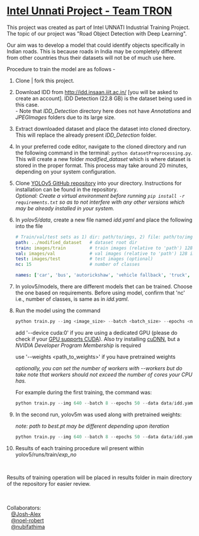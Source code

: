 # <u>Intel Unnati Project - Team TRON</u>

This project was created as part of Intel UNNATI Industrial Training Project. The topic of our project was "Road Object Detection with Deep Learning". <br><p>Our aim was to develop a model that could identify objects specifically in Indian roads. This is because roads in India may be completely different from other countries thus their datasets will not be of much use here. <br>

<p> Procedure to train the model are as follows - 

1. Clone | fork this project.

2. Download IDD from http://idd.insaan.iiit.ac.in/ [you will be asked to create an account]. IDD Detection (22.8 GB) is the dataset being used in this case. <br>- Note that *IDD_Detection* directory here does not have *Annotations* and *JPEGImages* folders due to its large size.

3. Extract downloaded dataset and place the dataset into cloned directory. This will replace the already present *IDD_Detection* folder. <br>

4. In your preferred code editor, navigate to the cloned directory and run the following command in the terminal:  `python datasetPreprocessing.py`. This will create a new folder *modified_dataset* which is where dataset is stored in the proper format. This process may take around 20 minutes, depending on your system configuration.

5. Clone [YOLOv5 GitHub repository](http://github.com/ultralytics/yolov5) into your directory. Instructions for installation can be found in the repository. <br> _Optional: Create a virtual environment before running ``pip install -r requirements.txt`` so as to not interfere with any other versions which may be already installed in your system._

6. In *yolov5/data*, create a new file named *idd.yaml* and place the following into the file<br>
   
   ```yaml
   # Train/val/test sets as 1) dir: path/to/imgs, 2) file: path/to/imgs.txt, or 3) list: [path/to/imgs1, path/to/imgs2, ..]
   path: ../modified_dataset   # dataset root dir
   train: images/train         # train images (relative to 'path') 128 images
   val: images/val             # val images (relative to 'path') 128 images
   test: images/test           # test images (optional)
   nc: 15                      # number of classes
   
   names: ['car', 'bus', 'autorickshaw', 'vehicle fallback', 'truck', 'motorcycle', 'rider', 'person', 'bicycle', 'animal', 'traffic sign', 'train', 'trailer', 'traffic light', 'caravan']
   ```

7. In yolov5/models, there are different models thet can be trained. Choose the one based on requirements. Before using model, confirm that 'nc' i.e., number of classes, is same as in *idd.yaml*.

8. Run the model using the command<br>
   
   ```python
   python train.py --img <image_size> --batch <batch_size> --epochs <num_epochs> --data <data/data.yaml> --cfg <path_to_model_config>
   ```
   
   add '--device cuda:0' if you are using a dedicated GPU (please do check if your [GPU supports CUDA](https://developer.nvidia.com/cuda-gpus)). Also try installing [cuDNN](https://developer.nvidia.com/cudnn), but a *NVIDIA Developer Program Membership* is required <br>
   
   use '--weights <path_to_weights>' if you have pretrained weights <br>
   
   _optionally, you can set the number of workers with --workers <no of workers> but do take note that workers should not exceed the number of cores your CPU has._
   
   For example during the first training, the command was:
   
   ```python
   python train.py --img 640 --batch 8 --epochs 50 --data data/idd.yaml --cfg models/yolov5s.yaml --device cuda:0 --workers 4
   ```

9. In the second run, yolov5m was used along with pretrained weights:
   
   _note: path to best.pt may be different depending upon iteration_
   
   ```python
   python train.py --img 640 --batch 8 --epochs 50 --data data/idd.yaml --cfg models/yolov5m.yaml --device cuda:0 --workers 6 --weights runs/train/exp3/weights/best.pt
   ```

10. Results of each training procedure wil present within yolov5/runs/train/*exp_no* <br>

<br>

<p>Results of training operation will be placed in results folder in main directory of the repository for easier review.

<br><br>
Collaborators: <br>
&nbsp;&nbsp; [@Josh-Alex](https://github.com/JoshAlex12) <br>
&nbsp;&nbsp; [@noel-robert](https://github.com/noel-robert) <br>
&nbsp;&nbsp; [@nubifathima](https://github.com/nubifathima) <br>

